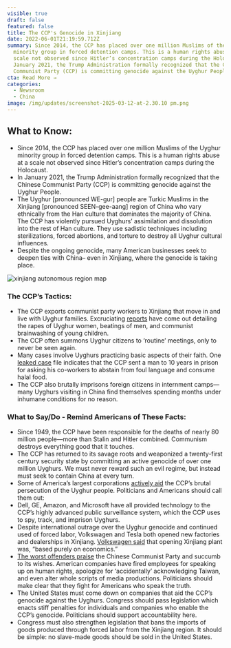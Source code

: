 ```yaml
---
visible: true
draft: false
featured: false
title: The CCP's Genocide in Xinjiang
date: 2022-06-01T21:19:59.712Z
summary: Since 2014, the CCP has placed over one million Muslims of the Uyghur
  minority group in forced detention camps. This is a human rights abuse at a
  scale not observed since Hitler’s concentration camps during the Holocaust. In
  January 2021, the Trump Administration formally recognized that the Chinese
  Communist Party (CCP) is committing genocide against the Uyghur People.
cta: Read More →
categories:
  - Newsroom
  - China
image: /img/updates/screenshot-2025-03-12-at-2.30.10 pm.png
---
```

## What to Know:

* Since 2014, the CCP has placed over one million Muslims of the Uyghur minority group in forced detention camps. This is a human rights abuse at a scale not observed since Hitler’s concentration camps during the Holocaust. 
* In January 2021, the Trump Administration formally recognized that the Chinese Communist Party (CCP) is committing genocide against the Uyghur People. 
* The Uyghur \[pronounced WE-gur] people are Turkic Muslims in the Xinjiang \[pronounced SEEN-gee-aang] region of China who vary ethnically from the Han culture that dominates the majority of China. The CCP has violently pursued Uyghurs’ assimilation and dissolution into the rest of Han culture. They use sadistic techniques including sterilizations, forced abortions, and torture to destroy all Uyghur cultural influences.
* Despite the ongoing genocide, many American businesses seek to deepen ties with China– even in Xinjiang, where the genocide is taking place. 

![xinjiang autonomous region map](/img/memorandums/xinjiang-autonomous-region-map.webp)

### The CCP’s Tactics:

* The CCP exports communist party workers to Xinjiang that move in and live with Uyghur families. Excruciating [reports](https://www.cnn.com/2018/05/14/asia/china-xinjiang-home-stays-intl/index.html) have come out detailing the rapes of Uyghur women, beatings of men, and communist brainwashing of young children.
* The CCP often summons Uyghur citizens to ‘routine’ meetings, only to never be seen again. 
* Many cases involve Uyghurs practicing basic aspects of their faith. One [leaked case](https://www.nbcnews.com/news/all/secret-chinese-documents-reveal-inner-workings-muslim-detention-camps-n1089941) file indicates that the CCP sent a man to 10 years in prison for asking his co-workers to abstain from foul language and consume halal food.
* The CCP also brutally imprisons foreign citizens in internment camps—many Uyghurs visiting in China find themselves spending months under inhumane conditions for no reason. 

### What to Say/Do - Remind Americans of These Facts:

* Since 1949, the CCP have been responsible for the deaths of nearly 80 million people—more than Stalin and Hitler combined. Communism destroys everything good that it touches.
* The CCP has returned to its savage roots and weaponized a twenty-first century security state by committing an active genocide of over one million Uyghurs. We must never reward such an evil regime, but instead must seek to contain China at every turn.
* Some of America’s largest corporations [actively aid](https://www.washingtonexaminer.com/restoring-america/patriotism-unity/us-companies-are-colluding-in-chinas-domestic-oppression) the CCP’s brutal persecution of the Uyghur people. Politicians and Americans should call them out:
* Dell, GE, Amazon, and Microsoft have all provided technology to the CCP’s highly advanced public surveillance system, which the CCP uses to spy, track, and imprison Uyghurs.
* Despite international outrage over the Uyghur genocide and continued used of forced labor, Volkswagen and Tesla both opened new factories and dealerships in Xinjiang. [Volkswagen said](https://www.dw.com/en/volkswagen-defends-presence-in-chinas-xinjiang-amid-uproar-over-uighur-abuses/a-51427056) that opening Xinjiang plant was, “based purely on economics.” 
* [The worst offenders praise](https://www.nbcnews.com/think/opinion/nba-s-fight-china-has-revealed-dangerous-ambitions-communist-party-ncna1069781) the Chinese Communist Party and succumb to its wishes. American companies have fired employees for speaking up on human rights, apologize for ‘accidentally’ acknowledging Taiwan, and even alter whole scripts of media productions. Politicians should make clear that they fight for Americans who speak the truth.
* The United States must come down on companies that aid the CCP’s genocide against the Uyghurs. Congress should pass legislation which enacts stiff penalties for individuals and companies who enable the CCP’s genocide. Politicians should support accountability here.
* Congress must also strengthen legislation that bans the imports of goods produced through forced labor from the Xinjiang region. It should be simple: no slave-made goods should be sold in the United States.